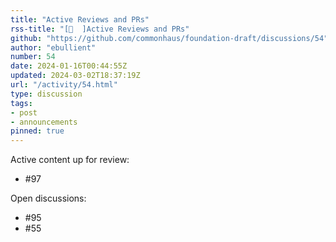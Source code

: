 ```yaml
---
title: "Active Reviews and PRs"
rss-title: "[📣  ]Active Reviews and PRs"
github: "https://github.com/commonhaus/foundation-draft/discussions/54"
author: "ebullient"
number: 54
date: 2024-01-16T00:44:55Z
updated: 2024-03-02T18:37:19Z
url: "/activity/54.html"
type: discussion
tags:
- post
- announcements
pinned: true
---
```

Active content up for review: 

- #97 

Open discussions:
- #95 
- #55 

